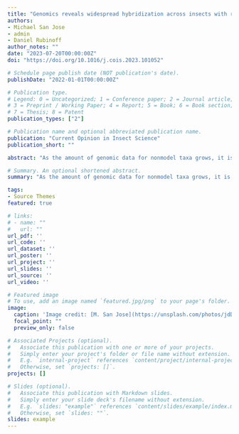 ```yaml
---
title: "Genomics reveals widespread hybridization across insects with ramifications for species boundaries and invasive species"
authors:
- Michael San Jose
- admin
- Daniel Rubinoff
author_notes: ""
date: "2023-07-20T00:00:00Z"
doi: "https://doi.org/10.1016/j.cois.2023.101052"

# Schedule page publish date (NOT publication's date).
publishDate: "2022-01-01T00:00:00Z"

# Publication type.
# Legend: 0 = Uncategorized; 1 = Conference paper; 2 = Journal article;
# 3 = Preprint / Working Paper; 4 = Report; 5 = Book; 6 = Book section;
# 7 = Thesis; 8 = Patent
publication_types: ["2"]

# Publication name and optional abbreviated publication name.
publication: "Current Opinion in Insect Science"
publication_short: ""

abstract: "As the amount of genomic data for nonmodel taxa grows, it is increasingly clear that gene flow across species barriers in insects is much more common than previously thought. In recent years, the decreased cost and increased accuracy of long-read sequencing has enabled the assembly of highquality reference genomes and chromosome maps for nonmodel insects. With this long-read data, we can now not only compare variation across the genome among homologous genes between species, which has been the basis of phylogenetics for more than 30 years, but also tease apart evidence of ancient and recent hybridization and gene flow. The implications of hybridization for species adaptation may be more positive than previously considered, explaining its prevalence across many groups of insects. Unfortunately, due to anthropogenic actions, some pest species appear to be benefitting from hybridization and gene flow, facilitating future invasions."

# Summary. An optional shortened abstract.
summary: "As the amount of genomic data for nonmodel taxa grows, it is increasingly clear that gene flow across species barriers in insects is much more common than previously thought."

tags:
- Source Themes
featured: true

# links:
# - name: ""
#   url: ""
url_pdf: ''
url_code: ''
url_dataset: ''
url_poster: ''
url_project: ''
url_slides: ''
url_source: ''
url_video: ''

# Featured image
# To use, add an image named `featured.jpg/png` to your page's folder. 
image:
  caption: 'Image credit: [M. San Jose](https://unsplash.com/photos/jdD8gXaTZsc)'
  focal_point: ""
  preview_only: false

# Associated Projects (optional).
#   Associate this publication with one or more of your projects.
#   Simply enter your project's folder or file name without extension.
#   E.g. `internal-project` references `content/project/internal-project/index.md`.
#   Otherwise, set `projects: []`.
projects: []

# Slides (optional).
#   Associate this publication with Markdown slides.
#   Simply enter your slide deck's filename without extension.
#   E.g. `slides: "example"` references `content/slides/example/index.md`.
#   Otherwise, set `slides: ""`.
slides: example
---
```

